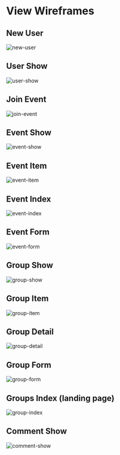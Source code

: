 # View Wireframes

## New User
![new-user]

## User Show
![user-show]

## Join Event
![join-event]

## Event Show
![event-show]

## Event Item
![event-item]

## Event Index
![event-index]

## Event Form
![event-form]

## Group Show
![group-show]

## Group Item
![group-item]

## Group Detail
![group-detail]

## Group Form
![group-form]

## Groups Index (landing page)
![group-index]

## Comment Show
![comment-show]

[new-user]: ./wireframes/user_login.png
[user-show]: ./wireframes/user_show.png
[join-event]: ./wireframes/join_event.png
[event-show]: ./wireframes/event_show.png
[event-item]: ./wireframes/event_item_view.png
[event-index]: ./wireframes/event_index.png
[event-form]: ./wireframes/event_form.png
[group-show]: ./wireframes/group_show.png
[group-item]: ./wireframes/group_item_view.png
[group-detail]: ./wireframes/group_detail.png
[group-form]: ./wireframes/group_form.png
[group-index]: ./wireframes/group_index.png
[comment-show]: ./wireframes/comment_show.png
